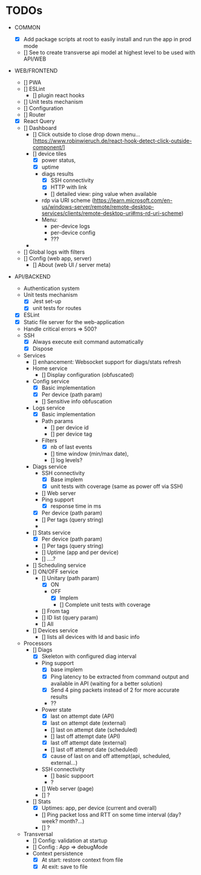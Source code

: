 TODOs
=====

- COMMON
  - [X] Add package scripts at root to easily install and run the app in prod mode
  - [] See to create transverse api model at highest level to be used with API/WEB

- WEB/FRONTEND
  - [] PWA
  - [] ESLint
    - [] plugin react hooks
  - [] Unit tests mechanism
  - [] Configuration
  - [] Router
  - [X] React Query
  - [] Dashboard
    - [] Click outside to close drop down menu...  [https://www.robinwieruch.de/react-hook-detect-click-outside-component/]
    - [] device tiles
      - [X] power status,
      - [X] uptime
      - diags results
        - [X] SSH connectivity
        - [X] HTTP with link
        - [] detailed view: ping value when available
      - rdp via URI scheme (https://learn.microsoft.com/en-us/windows-server/remote/remote-desktop-services/clients/remote-desktop-uri#ms-rd-uri-scheme)
      - Menu: 
        - per-device logs
        - per-device config
        - ???
    - 
  - [] Global logs with filters
  - [] Config (web app, server)
    - [] About (web UI / server meta)

- API/BACKEND
  - Authentication system
  - Unit tests mechanism
    - [X] Jest set-up
    - [X] unit tests for routes
  - [X] ESLint
  - [X] Static file server for the web-application
  - Handle critical errors => 500?
  - SSH
    - [X] Always execute exit command automatically
    - [X] Dispose
  - Services
    - [] enhancement: Websocket support for diags/stats refresh
    - Home service
      - [] Display configuration (obfuscated)
    - Config service
      - [X] Basic implementation
      - [X] Per device (path param)
      - [] Sensitive info obfuscation
    - Logs service
      - [X] Basic implementation
      - Path params
        - [] per device id
        - [] per device tag        
      - Filters 
        - [X] nb of last events
        - [] time window (min/max date),
        - [] log levels?
    - Diags service
      - SSH connectivity
        - [X] Base implem
        - [X] unit tests with coverage (same as power off via SSH)
      - [] Web server
      - Ping support
        - [X] response time in ms
      - [X] Per device (path param)
      - [] Per tags (query string)
      - 
    - [] Stats service
      - [X] Per device (path param)
      - [] Per tags (query string)
      - [] Uptime (app and per device)
      - [] ....?
    - [] Scheduling service
    - [] ON/OFF service
      - [] Unitary (path param)
        - [X] ON
        - OFF
          - [X] Implem
          - [] Complete unit tests with coverage
      - [] From tag
      - [] ID list (query param)
      - [] All
    - [] Devices service
      - [] lists all devices with Id and basic info
  - Processors
    - [] Diags
      - [X] Skeleton with configured diag interval
      - Ping support
        - [X] base implem
        - [X] Ping latency to be extracted from command output and available in API (waiting for a better solution)
        - [X] Send 4 ping packets instead of 2 for more accurate results
        - ??
      - Power state
        - [X] last on attempt date (API)
        - [X] last on attempt date (external)
        - [] last on attempt date (scheduled)
        - [] last off attempt date (API)
        - [X] last off attempt date (external)
        - [] last off attempt date (scheduled)
        - [X] cause of last on and off attempt(api, scheduled, external...)
      - SSH connectivity
        - [] basic suppoort
        - ?
      - [] Web server (page)
      - [] ?
    - [] Stats
      - [X] Uptimes: app, per device (current and overall)
      - [] Ping packet loss and RTT on some time interval (day? week? month?...)
      - [] ?
  - Transversal
    - [] Config: validation at startup
    - [] Config : App => debugMode
    - Context persistence
      - [X] At start: restore context from file
      - [X] At exit: save to file
